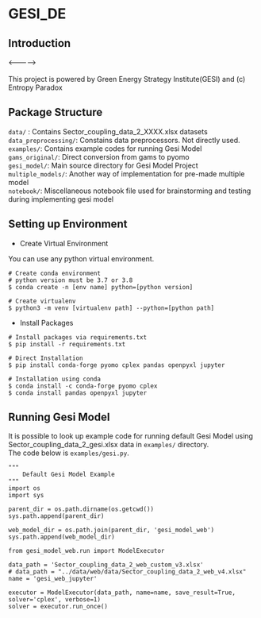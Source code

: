 # GESI_DE 

## Introduction
<-----> <br>
<br>
This project is powered by Green Energy Strategy Institute(GESI) and (c) Entropy Paradox<br>

## Package Structure
`data/` : Contains Sector_coupling_data_2_XXXX.xlsx datasets<br>
`data_preprocessing/`: Constains data preprocessors. Not directly used.<br>
`examples/`: Contains example codes for running Gesi Model<br>
`gams_original/`: Direct conversion from gams to pyomo<br>
`gesi_model/`: Main source directory for Gesi Model Project <br>
`multiple_models/`: Another way of implementation for pre-made multiple model<br>
`notebook/`: Miscellaneous notebook file used for brainstorming and testing during implementing gesi model<br>

## Setting up Environment
- Create Virtual Environment

You can use any python virtual environment.

```
# Create conda environment
# python version must be 3.7 or 3.8
$ conda create -n [env name] python=[python version]

# Create virtualenv
$ python3 -m venv [virtualenv path] --python=[python path]
```

- Install Packages
```
# Install packages via requirements.txt
$ pip install -r requirements.txt

# Direct Installation
$ pip install conda-forge pyomo cplex pandas openpyxl jupyter

# Installation using conda
$ conda install -c conda-forge pyomo cplex 
$ conda install pandas openpyxl jupyter
```

## Running Gesi Model
It is possible to look up example code for running default Gesi Model using Sector_coupling_data_2_gesi.xlsx data in `examples/` directory.<br>
The code below is `examples/gesi.py`.

```
"""
    Default Gesi Model Example
"""
import os
import sys

parent_dir = os.path.dirname(os.getcwd())
sys.path.append(parent_dir)

web_model_dir = os.path.join(parent_dir, 'gesi_model_web')
sys.path.append(web_model_dir)

from gesi_model_web.run import ModelExecutor

data_path = 'Sector_coupling_data_2_web_custom_v3.xlsx'
# data_path = "../data/web/data/Sector_coupling_data_2_web_v4.xlsx"
name = 'gesi_web_jupyter'

executor = ModelExecutor(data_path, name=name, save_result=True, solver='cplex', verbose=1)
solver = executor.run_once()
